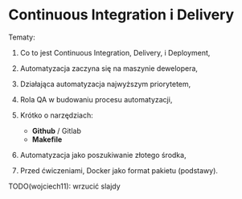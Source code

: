 # Continuous Integration i Delivery

Tematy:

1. Co to jest Continuous Integration, Delivery, i Deployment,
2. Automatyzacja zaczyna się na maszynie dewelopera,
3. Działająca automatyzacja najwyższym priorytetem,
5. Rola QA w budowaniu procesu automatyzacji,
4. Krótko o narzędziach:

   - **Github** / Gitlab
   - **Makefile**

6. Automatyzacja jako poszukiwanie złotego środka,
7. Przed ćwiczeniami, Docker jako format pakietu (podstawy).

TODO(wojciech11): wrzucić slajdy
